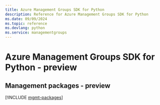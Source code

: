 ```yaml
---
title: Azure Management Groups SDK for Python
description: Reference for Azure Management Groups SDK for Python
ms.date: 09/09/2024
ms.topic: reference
ms.devlang: python
ms.service: managementgroups
---
```

# Azure Management Groups SDK for Python - preview

## Management packages - preview
[!INCLUDE [mgmt-packages](management-groups-mgmt-index.md)]